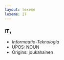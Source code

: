 ```yaml
---
layout: lexeme
lexeme: IT
---
```


###  IT₁

* _Informaatio-Teknologia_
* UPOS:  NOUN
* Origins: joukahainen 

